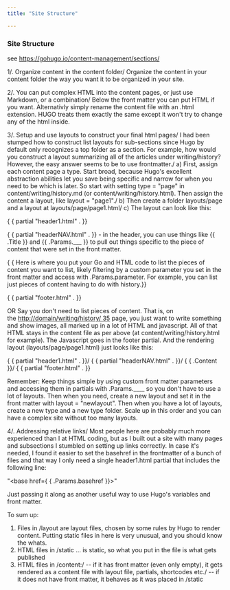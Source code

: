 ```yaml
---
title: "Site Structure"

---
```


### Site Structure
see https://gohugo.io/content-management/sections/

1/. Organize content in the content folder/
Organize the content in your content folder the way you want it to be organized in your site.

2/. You can put complex HTML into the content pages, or just use Markdown, or a combination/
Below the front matter you can put HTML if you want. Alternativly simply rename the content file with an .html extension. HUGO treats them exactly the same except it won't try to change any of the html inside.

3/. Setup and use layouts to construct your final html pages/
I had been stumped how to construct list layouts for sub-sections since Hugo by default only recognizes a top folder as a section. For example, how would you construct a layout summarizing all of the articles under writing/history? However, the easy answer seems to be to use frontmatter./
a) First, assign each content page a type. Start broad, because Hugo's excellent abstraction abilities let you save being specific and narrow for when you need to be which is later. So start with setting type = "page" in content/writing/history.md (or content/writing/history.html). Then assign the content a layout, like layout = "page1"./
b) Then create a folder layouts/page and a layout at layouts/page/page1.html/
c) The layout can look like this:

{ { partial "header1.html" . }}

{ { partial "headerNAV.html" . }} - in the header, you can use things like {{ .Title }} and {{ .Params.___ }} to pull out things specific to the piece of content that were set in the front matter.

{ { Here is where you put your Go and HTML code to list the pieces of content you want to list, likely filtering by a custom parameter you set in the front matter and access with .Params.parameter. For example, you can list just pieces of content having to do with history.}}

{ { partial "footer.html" . }}

OR Say you don't need to list pieces of content. That is, on the [http://domain/writing/history/ 35](http://domain/writing/history/) page, you just want to write something and show images, all marked up in a lot of HTML and javascript. All of that HTML stays in the content file as per above (at content/writing/history.html for example). The Javascript goes in the footer partial. And the rendering layout (layouts/page/page1.html) just looks like this:

{ { partial "header1.html" . }}/
{ { partial "headerNAV.html" . }}/
{ { .Content }}/
{ { partial "footer.html" . }}

Remember: Keep things simple by using custom front matter parameters and accessing them in partials with .Params.____ so you don't have to use a lot of layouts. Then when you need, create a new layout and set it in the front matter with layout = "newlayout". Then when you have a lot of layouts, create a new type and a new type folder. Scale up in this order and you can have a complex site without too many layouts.

4/. Addressing relative links/
Most people here are probably much more experienced than I at HTML coding, but as I built out a site with many pages and subsections I stumbled on setting up links correctly. In case it's needed, I found it easier to set the basehref in the frontmatter of a bunch of files and that way I only need a single header1.html partial that includes the following line:

"<base href={ { .Params.basehref }}>"

Just passing it along as another useful way to use Hugo's variables and front matter.

To sum up:

1.  Files in /layout are layout files, chosen by some rules by Hugo to render content. Putting static files in here is very unusual, and you should know the whats.
2.  HTML files in /static ... is static, so what you put in the file is what gets published
3.  HTML files in /content:/
    -- if it has front matter (even only empty), it gets rendered as a content file with layout file, partials, shortcodes etc./
    -- if it does not have front matter, it behaves as it was placed in /static